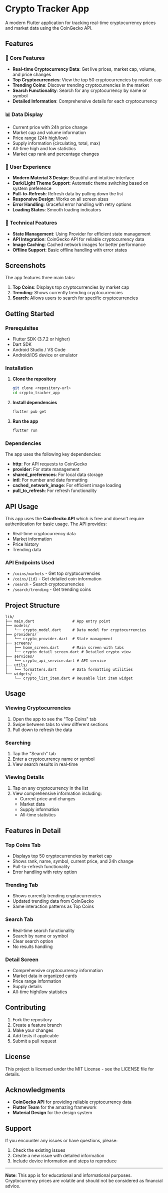 # Crypto Tracker App

A modern Flutter application for tracking real-time cryptocurrency prices and market data using the CoinGecko API.

## Features

### 🚀 Core Features
- **Real-time Cryptocurrency Data**: Get live prices, market cap, volume, and price changes
- **Top Cryptocurrencies**: View the top 50 cryptocurrencies by market cap
- **Trending Coins**: Discover trending cryptocurrencies in the market
- **Search Functionality**: Search for any cryptocurrency by name or symbol
- **Detailed Information**: Comprehensive details for each cryptocurrency

### 📊 Data Display
- Current price with 24h price change
- Market cap and volume information
- Price range (24h high/low)
- Supply information (circulating, total, max)
- All-time high and low statistics
- Market cap rank and percentage changes

### 🎨 User Experience
- **Modern Material 3 Design**: Beautiful and intuitive interface
- **Dark/Light Theme Support**: Automatic theme switching based on system preference
- **Pull-to-Refresh**: Refresh data by pulling down the list
- **Responsive Design**: Works on all screen sizes
- **Error Handling**: Graceful error handling with retry options
- **Loading States**: Smooth loading indicators

### 🔧 Technical Features
- **State Management**: Using Provider for efficient state management
- **API Integration**: CoinGecko API for reliable cryptocurrency data
- **Image Caching**: Cached network images for better performance
- **Offline Support**: Basic offline handling with error states

## Screenshots

The app features three main tabs:
1. **Top Coins**: Displays top cryptocurrencies by market cap
2. **Trending**: Shows currently trending cryptocurrencies
3. **Search**: Allows users to search for specific cryptocurrencies

## Getting Started

### Prerequisites
- Flutter SDK (3.7.2 or higher)
- Dart SDK
- Android Studio / VS Code
- Android/iOS device or emulator

### Installation

1. **Clone the repository**
   ```bash
   git clone <repository-url>
   cd crypto_tracker_app
   ```

2. **Install dependencies**
   ```bash
   flutter pub get
   ```

3. **Run the app**
   ```bash
   flutter run
   ```

### Dependencies

The app uses the following key dependencies:

- **http**: For API requests to CoinGecko
- **provider**: For state management
- **shared_preferences**: For local data storage
- **intl**: For number and date formatting
- **cached_network_image**: For efficient image loading
- **pull_to_refresh**: For refresh functionality

## API Usage

This app uses the **CoinGecko API** which is free and doesn't require authentication for basic usage. The API provides:

- Real-time cryptocurrency data
- Market information
- Price history
- Trending data

### API Endpoints Used
- `/coins/markets` - Get top cryptocurrencies
- `/coins/{id}` - Get detailed coin information
- `/search` - Search cryptocurrencies
- `/search/trending` - Get trending coins

## Project Structure

```
lib/
├── main.dart                 # App entry point
├── models/
│   └── crypto_model.dart     # Data model for cryptocurrencies
├── providers/
│   └── crypto_provider.dart  # State management
├── screens/
│   ├── home_screen.dart      # Main screen with tabs
│   └── crypto_detail_screen.dart # Detailed crypto view
├── services/
│   └── crypto_api_service.dart # API service
├── utils/
│   └── formatters.dart       # Data formatting utilities
└── widgets/
    └── crypto_list_item.dart # Reusable list item widget
```

## Usage

### Viewing Cryptocurrencies
1. Open the app to see the "Top Coins" tab
2. Swipe between tabs to view different sections
3. Pull down to refresh the data

### Searching
1. Tap the "Search" tab
2. Enter a cryptocurrency name or symbol
3. View search results in real-time

### Viewing Details
1. Tap on any cryptocurrency in the list
2. View comprehensive information including:
   - Current price and changes
   - Market data
   - Supply information
   - All-time statistics

## Features in Detail

### Top Coins Tab
- Displays top 50 cryptocurrencies by market cap
- Shows rank, name, symbol, current price, and 24h change
- Pull-to-refresh functionality
- Error handling with retry option

### Trending Tab
- Shows currently trending cryptocurrencies
- Updated trending data from CoinGecko
- Same interaction patterns as Top Coins

### Search Tab
- Real-time search functionality
- Search by name or symbol
- Clear search option
- No results handling

### Detail Screen
- Comprehensive cryptocurrency information
- Market data in organized cards
- Price range information
- Supply details
- All-time high/low statistics

## Contributing

1. Fork the repository
2. Create a feature branch
3. Make your changes
4. Add tests if applicable
5. Submit a pull request

## License

This project is licensed under the MIT License - see the LICENSE file for details.

## Acknowledgments

- **CoinGecko API** for providing reliable cryptocurrency data
- **Flutter Team** for the amazing framework
- **Material Design** for the design system

## Support

If you encounter any issues or have questions, please:
1. Check the existing issues
2. Create a new issue with detailed information
3. Include device information and steps to reproduce

---

**Note**: This app is for educational and informational purposes. Cryptocurrency prices are volatile and should not be considered as financial advice.
